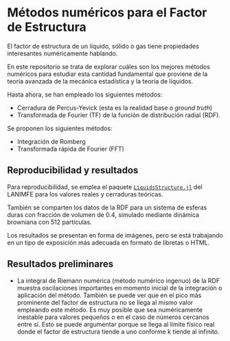 # Métodos numéricos para el Factor de Estructura

El factor de estructura de un líquido, sólido o gas tiene propiedades interesantes
numéricamente hablando.

En este repositorio se trata de explorar cuáles son los mejores métodos numéricos
para estudiar esta cantidad fundamental que proviene de la teoría avanzada
de la mecánica estadística y la teoría de líquidos.

Hasta ahora, se han empleado los siguientes métodos:

- Cerradura de Percus-Yevick (esta es la realidad base o _ground truth_)
- Transformada de Fourier (TF) de la función de distribución radial (RDF).

Se proponen los siguientes métodos:

- Integración de Romberg
- Transformada rápida de Fourier (FFT)

## Reproducibilidad y resultados

Para reproducibilidad, se emplea el paquete [`LiquidsStructure.jl`](https://github.com/LANIMFE/LiquidsStructure.jl) del LANIMFE
para los valores reales y cerraduras teóricas.

También se comparten los datos de la RDF para un sistema de esferas duras con fracción de volumen de 0.4, simulado
mediante dinámica browniana con 512 partículas.

Los resultados se presentan en forma de imágenes, pero se está trabajando en un tipo de exposición más adecuada en formato de libretas
o HTML.

## Resultados preliminares

- La integral de Riemann numérica (método numérico ingenuo) de la RDF muestra oscilaciones importantes en momento inicial de la integración o aplicación del método. También se puede ver que en el pico más prominente del factor de estructura no se llega al mismo valor empleando este método. Es muy posible que sea numéricamente inestable para valores pequeños o en el caso de números cercanos entre sí. Esto se puede argumentar porque se llega al límite físico real donde el factor de estructura tiende a uno conforme k tiende al infinito.